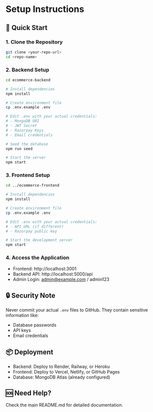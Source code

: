 # Setup Instructions

## 🚀 Quick Start

### 1. Clone the Repository
```bash
git clone <your-repo-url>
cd <repo-name>
```

### 2. Backend Setup
```bash
cd ecommerce-backend

# Install dependencies
npm install

# Create environment file
cp .env.example .env

# Edit .env with your actual credentials:
# - MongoDB URI
# - JWT Secret
# - Razorpay Keys
# - Email credentials

# Seed the database
npm run seed

# Start the server
npm start
```

### 3. Frontend Setup
```bash
cd ../ecommerce-frontend

# Install dependencies
npm install

# Create environment file
cp .env.example .env

# Edit .env with your actual credentials:
# - API URL (if different)
# - Razorpay public key

# Start the development server
npm start
```

### 4. Access the Application
- Frontend: http://localhost:3001
- Backend API: http://localhost:5000/api
- Admin Login: admin@example.com / admin123

## 🔒 Security Note
Never commit your actual `.env` files to GitHub. They contain sensitive information like:
- Database passwords
- API keys
- Email credentials

## 📦 Deployment
- Backend: Deploy to Render, Railway, or Heroku
- Frontend: Deploy to Vercel, Netlify, or GitHub Pages
- Database: MongoDB Atlas (already configured)

## 🆘 Need Help?
Check the main README.md for detailed documentation.
